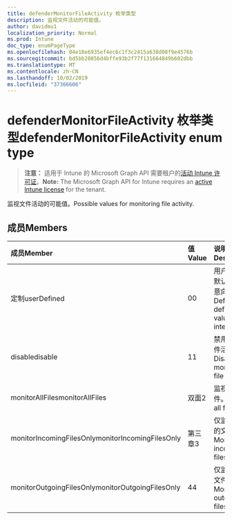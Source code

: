 ```yaml
---
title: defenderMonitorFileActivity 枚举类型
description: 监视文件活动的可能值。
author: davidmu1
localization_priority: Normal
ms.prod: Intune
doc_type: enumPageType
ms.openlocfilehash: 04e18e6935ef4ec6c1f3c2415a638d08f9e4576b
ms.sourcegitcommit: bd5bb20856d4bffe93b2f77f131664849b602dbb
ms.translationtype: MT
ms.contentlocale: zh-CN
ms.lasthandoff: 10/02/2019
ms.locfileid: "37366606"
---
```

# <a name="defendermonitorfileactivity-enum-type"></a><span data-ttu-id="73a1f-103">defenderMonitorFileActivity 枚举类型</span><span class="sxs-lookup"><span data-stu-id="73a1f-103">defenderMonitorFileActivity enum type</span></span>

> <span data-ttu-id="73a1f-104">**注意：** 适用于 Intune 的 Microsoft Graph API 需要租户的[活动 Intune 许可证](https://go.microsoft.com/fwlink/?linkid=839381)。</span><span class="sxs-lookup"><span data-stu-id="73a1f-104">**Note:** The Microsoft Graph API for Intune requires an [active Intune license](https://go.microsoft.com/fwlink/?linkid=839381) for the tenant.</span></span>

<span data-ttu-id="73a1f-105">监视文件活动的可能值。</span><span class="sxs-lookup"><span data-stu-id="73a1f-105">Possible values for monitoring file activity.</span></span>

## <a name="members"></a><span data-ttu-id="73a1f-106">成员</span><span class="sxs-lookup"><span data-stu-id="73a1f-106">Members</span></span>
|<span data-ttu-id="73a1f-107">成员</span><span class="sxs-lookup"><span data-stu-id="73a1f-107">Member</span></span>|<span data-ttu-id="73a1f-108">值</span><span class="sxs-lookup"><span data-stu-id="73a1f-108">Value</span></span>|<span data-ttu-id="73a1f-109">说明</span><span class="sxs-lookup"><span data-stu-id="73a1f-109">Description</span></span>|
|:---|:---|:---|
|<span data-ttu-id="73a1f-110">定制</span><span class="sxs-lookup"><span data-stu-id="73a1f-110">userDefined</span></span>|<span data-ttu-id="73a1f-111">0</span><span class="sxs-lookup"><span data-stu-id="73a1f-111">0</span></span>|<span data-ttu-id="73a1f-112">用户定义，默认值，无意向。</span><span class="sxs-lookup"><span data-stu-id="73a1f-112">User Defined, default value, no intent.</span></span>|
|<span data-ttu-id="73a1f-113">disable</span><span class="sxs-lookup"><span data-stu-id="73a1f-113">disable</span></span>|<span data-ttu-id="73a1f-114">1</span><span class="sxs-lookup"><span data-stu-id="73a1f-114">1</span></span>|<span data-ttu-id="73a1f-115">禁用监控文件活动。</span><span class="sxs-lookup"><span data-stu-id="73a1f-115">Disable monitoring file activity.</span></span>|
|<span data-ttu-id="73a1f-116">monitorAllFiles</span><span class="sxs-lookup"><span data-stu-id="73a1f-116">monitorAllFiles</span></span>|<span data-ttu-id="73a1f-117">双面</span><span class="sxs-lookup"><span data-stu-id="73a1f-117">2</span></span>|<span data-ttu-id="73a1f-118">监视所有文件。</span><span class="sxs-lookup"><span data-stu-id="73a1f-118">Monitor all files.</span></span>|
|<span data-ttu-id="73a1f-119">monitorIncomingFilesOnly</span><span class="sxs-lookup"><span data-stu-id="73a1f-119">monitorIncomingFilesOnly</span></span>|<span data-ttu-id="73a1f-120">第三章</span><span class="sxs-lookup"><span data-stu-id="73a1f-120">3</span></span>| <span data-ttu-id="73a1f-121">仅监视传入的文件。</span><span class="sxs-lookup"><span data-stu-id="73a1f-121">Monitor incoming files only.</span></span>|
|<span data-ttu-id="73a1f-122">monitorOutgoingFilesOnly</span><span class="sxs-lookup"><span data-stu-id="73a1f-122">monitorOutgoingFilesOnly</span></span>|<span data-ttu-id="73a1f-123">4</span><span class="sxs-lookup"><span data-stu-id="73a1f-123">4</span></span>|<span data-ttu-id="73a1f-124">仅监视传出文件。</span><span class="sxs-lookup"><span data-stu-id="73a1f-124">Monitor outgoing files only.</span></span>|




